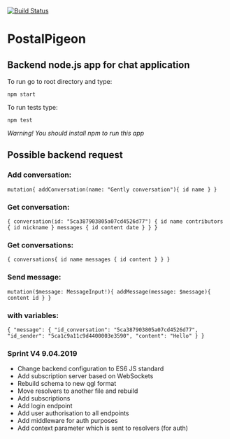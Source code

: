 [![Build Status](https://travis-ci.com/apocalipticbirds/PostalPigeonExpress.svg?branch=master)](https://travis-ci.com/apocalipticbirds/PostalPigeonExpress)

# PostalPigeon 

## Backend node.js app for chat application

To run go to root directory and type:

`npm start`

To run tests type:

`npm test`

_Warning! You should install npm to run this app_


## Possible backend request

### Add conversation:
`mutation{
  addConversation(name: "Gently conversation"){
    id
	name
  }
}`

### Get conversation:
`{
  conversation(id: "5ca387903805a07cd4526d77") {
    id
    name
    contributors {
      id
      nickname
    }
    messages {
      id
      content
      date
    }
  }
}`

### Get conversations:
`{
  conversations{
    id
    name
    messages {
      id
      content
    }
  }
}`

### Send message:
`mutation($message: MessageInput!){
  addMessage(message: $message){
		content
    id
  }
}`
### with variables:
`{
  "message": {
    "id_conversation": "5ca387903805a07cd4526d77",
    "id_sender": "5ca1c9a11c9d4400003e3590",
    "content": "Hello"
  }
}`


### Sprint V4 9.04.2019

- Change backend configuration to ES6 JS standard
- Add subscription server based on WebSockets
- Rebuild schema to new qgl format
- Move resolvers to another file and rebuild
- Add subscriptions
- Add login endpoint
- Add user authorisation to all endpoints
- Add middleware for auth purposes
- Add context parameter which is sent to resolvers (for auth)

  
